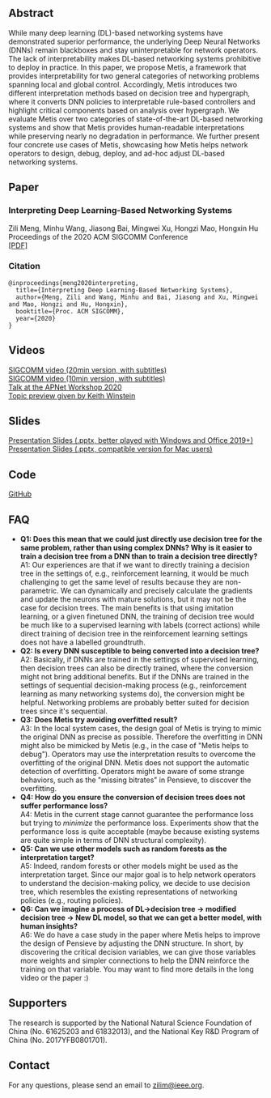 
## Abstract

While many deep learning (DL)-based networking systems have demonstrated superior performance, the underlying Deep Neural Networks (DNNs) remain blackboxes and stay uninterpretable for network operators. The lack of interpretability makes DL-based networking systems prohibitive to deploy in practice. In this paper, we propose Metis, a framework that provides interpretability for two general categories of networking problems spanning local and global control. Accordingly, Metis introduces two different interpretation methods based on decision tree and hypergraph, where it converts DNN policies to interpretable rule-based controllers and highlight critical components based on analysis over hypergraph. We evaluate Metis over two categories of state-of-the-art DL-based networking systems and show that Metis provides human-readable interpretations while preserving nearly no degradation in performance. We further present four concrete use cases of Metis, showcasing how Metis helps network operators to design, debug, deploy, and ad-hoc adjust DL-based networking systems.

## Paper

### Interpreting Deep Learning-Based Networking Systems

Zili Meng, Minhu Wang, Jiasong Bai, Mingwei Xu, Hongzi Mao, Hongxin Hu<br>Proceedings of the 2020 ACM SIGCOMM Conference<br>[[PDF]](https://zilimeng.com/papers/metis-sigcomm20.pdf)

### Citation

```
@inproceedings{meng2020interpreting,
  title={Interpreting Deep Learning-Based Networking Systems},
  author={Meng, Zili and Wang, Minhu and Bai, Jiasong and Xu, Mingwei and Mao, Hongzi and Hu, Hongxin},
  booktitle={Proc. ACM SIGCOMM},
  year={2020}
}
```

## Videos

[SIGCOMM video (20min version, with subtitles)](https://youtu.be/J0QkGT4lrvI)<br>
[SIGCOMM video (10min version, with subtitles)](https://youtu.be/MJjX7oUpSkE)<br>
[Talk at the APNet Workshop 2020](https://youtu.be/5QvyweOzyro?t=23746)<br>
[Topic preview given by Keith Winstein](https://youtu.be/5VtWWG_a1sk?t=1793)

## Slides

[Presentation Slides (.pptx, better played with Windows and Office 2019+)](metis-sigcomm20-slides.pptx)<br>
[Presentation Slides (.pptx, compatible version for Mac users)](metis-sigcomm20-slides-compatible.pptx)

## Code

[GitHub](https://github.com/transys-project/metis/)

## FAQ

- **Q1: Does this mean that we could just directly use decision tree for the same problem, rather than using complex DNNs? Why is it easier to train a decision tree from a DNN than to train a decision tree directly?**<br>A1: Our experiences are that if we want to directly training a decision tree in the settings of, e.g., reinforcement learning, it would be much challenging to get the same level of results because they are non-parametric. We can dynamically and precisely calculate the gradients and update the neurons with mature solutions, but it may not be the case for decision trees. The main benefits is that using imitation learning, or a given finetuned DNN, the training of decision tree would be much like to a supervised learning with labels (correct actions) while direct training of decision tree in the reinforcement learning settings does not have a labelled groundtruth.
- **Q2: Is every DNN susceptible to being converted into a decision tree?**<br>A2: Basically, if DNNs are trained in the settings of supervised learning, then decision trees can also be directly trained, where the conversion might not bring additional benefits. But if the DNNs are trained in the settings of sequential decision-making process (e.g., reinforcement learning as many networking systems do), the conversion might be helpful. Networking problems are probably better suited for decision trees since it's sequential.
- **Q3: Does Metis try avoiding overfitted result?**<br>A3: In the local system cases, the design goal of Metis is trying to mimic the original DNN as precise as possible. Therefore the overfitting in DNN might also be mimicked by Metis (e.g., in the case of "Metis helps to debug"). Operators may use the interpretation results to overcome the overfitting of the original DNN. Metis does not support the automatic detection of overfitting. Operators might be aware of some strange behaviors, such as the "missing bitrates" in Pensieve, to discover the overfitting.
- **Q4: How do you ensure the conversion of decision trees does not suffer performance loss?**<br>A4: Metis in the current stage cannot guarantee the performance loss but trying to *minimize* the performance loss. Experiments show that the performance loss is quite acceptable (maybe because existing systems are quite simple in terms of DNN structural complexity).
- **Q5: Can we use other models such as random forests as the interpretation target?**<br>A5: Indeed, random forests or other models might be used as the interpretation target. Since our major goal is to help network operators to understand the decision-making policy, we decide to use decision tree, which resembles the existing representations of networking policies (e.g., routing policies).
- **Q6: Can we imagine a process of DL->decision tree -> modified decision tree -> New DL model, so that we can get a better model, with human insights?**<br>A6: We do have a case study in the paper where Metis helps to improve the design of Pensieve by adjusting the DNN structure. In short, by discovering the critical decision variables, we can give those variables more weights and simpler connections to help the DNN reinforce the training on that variable. You may want to find more details in the long video or the paper :)


## Supporters

The research is supported by the National Natural Science Foundation of China (No. 61625203 and 61832013), and the National Key R&D Program of China (No. 2017YFB0801701). 

## Contact
For any questions, please send an email to [zilim@ieee.org](mailto:zilim@ieee.org).